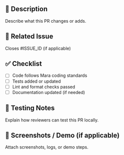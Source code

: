 ## 📌 Description
Describe what this PR changes or adds.

## 🔗 Related Issue
Closes #ISSUE_ID (if applicable)

## ✅ Checklist
- [ ] Code follows Mara coding standards
- [ ] Tests added or updated
- [ ] Lint and format checks passed
- [ ] Documentation updated (if needed)

## 🧪 Testing Notes
Explain how reviewers can test this PR locally.

## 🚀 Screenshots / Demo (if applicable)
Attach screenshots, logs, or demo steps.
